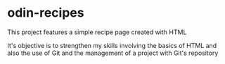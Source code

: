 # odin-recipes
This project features a simple recipe page created with HTML

It's objective is to strengthen my skills involving the basics of HTML and also the use of Git and the management of a project with Git's repository